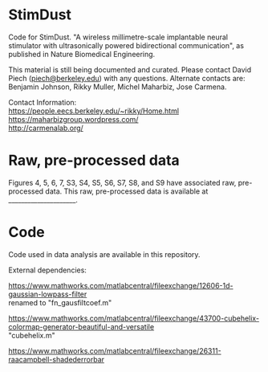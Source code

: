 # StimDust
Code for StimDust. "A wireless millimetre-scale implantable neural stimulator with ultrasonically powered bidirectional communication", as published in Nature Biomedical Engineering.

This material is still being documented and curated. Please contact David Piech (piech@berkeley.edu) with any questions. Alternate contacts are: Benjamin Johnson, Rikky Muller, Michel Maharbiz, Jose Carmena.

Contact Information:  
https://people.eecs.berkeley.edu/~rikky/Home.html  
https://maharbizgroup.wordpress.com/  
http://carmenalab.org/


# Raw, pre-processed data
Figures 4, 5, 6, 7, S3, S4, S5, S6, S7, S8, and S9 have associated raw, pre-processed data. This raw, pre-processed data is available at _____________________.


# Code
Code used in data analysis are available in this repository.

External dependencies:

https://www.mathworks.com/matlabcentral/fileexchange/12606-1d-gaussian-lowpass-filter  
renamed to "fn_gausfiltcoef.m"

https://www.mathworks.com/matlabcentral/fileexchange/43700-cubehelix-colormap-generator-beautiful-and-versatile  
"cubehelix.m"

https://www.mathworks.com/matlabcentral/fileexchange/26311-raacampbell-shadederrorbar

